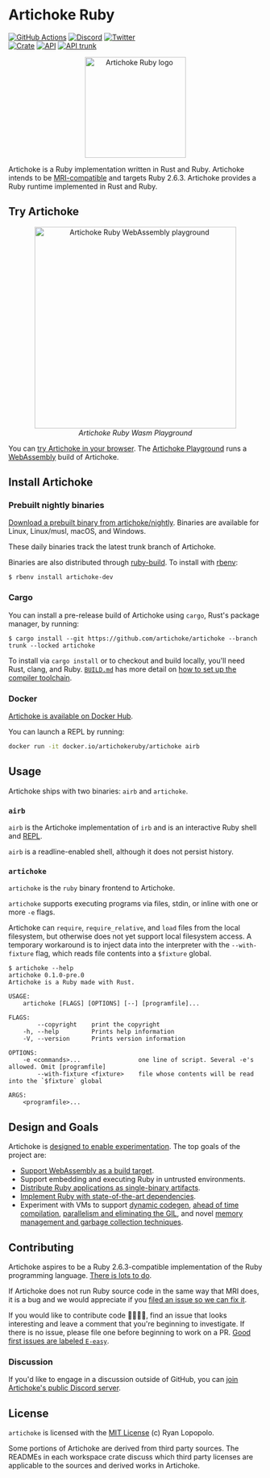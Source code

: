# Artichoke Ruby

[![GitHub Actions](https://github.com/artichoke/artichoke/workflows/CI/badge.svg)](https://github.com/artichoke/artichoke/actions)
[![Discord](https://img.shields.io/discord/607683947496734760)](https://discord.gg/QCe2tp2)
[![Twitter](https://img.shields.io/twitter/follow/artichokeruby?label=Follow&style=social)](https://twitter.com/artichokeruby)
<br>
[![Crate](https://img.shields.io/crates/v/artichoke.svg)](https://crates.io/crates/artichoke)
[![API](https://docs.rs/artichoke/badge.svg)](https://docs.rs/artichoke)
[![API trunk](https://img.shields.io/badge/docs-trunk-blue.svg)](https://artichoke.github.io/artichoke/artichoke/)

<p align="center">
  <a href="https://www.artichokeruby.org">
    <img alt="Artichoke Ruby logo" height="200" width="200" src="https://www.artichokeruby.org/artichoke-logo.svg">
  </a>
</p>

Artichoke is a Ruby implementation written in Rust and Ruby. Artichoke intends
to be [MRI-compatible][ruby-spec] and targets Ruby 2.6.3. Artichoke provides a
Ruby runtime implemented in Rust and Ruby.

## Try Artichoke

<p align="center">
  <a href="https://artichoke.run">
    <img alt="Artichoke Ruby WebAssembly playground" style="max-width: 400px" width="400" src="https://artichoke.run/playground.png">
  </a>
  <br>
  <em>Artichoke Ruby Wasm Playground</em>
</p>

You can [try Artichoke in your browser][playground]. The [Artichoke
Playground][playground-repo] runs a [WebAssembly] build of Artichoke.

## Install Artichoke

### Prebuilt nightly binaries

[Download a prebuilt binary from artichoke/nightly][nightlies]. Binaries are
available for Linux, Linux/musl, macOS, and Windows.

These daily binaries track the latest trunk branch of Artichoke.

Binaries are also distributed through [ruby-build]. To install with [rbenv]:

```console
$ rbenv install artichoke-dev
```

### Cargo

You can install a pre-release build of Artichoke using `cargo`, Rust's package
manager, by running:

```console
$ cargo install --git https://github.com/artichoke/artichoke --branch trunk --locked artichoke
```

To install via `cargo install` or to checkout and build locally, you'll need
Rust, clang, and Ruby. [`BUILD.md`](BUILD.md) has more detail on
[how to set up the compiler toolchain](BUILD.md#prerequisites).

### Docker

[Artichoke is available on Docker Hub][docker-hub].

You can launch a REPL by running:

```sh
docker run -it docker.io/artichokeruby/artichoke airb
```

## Usage

Artichoke ships with two binaries: `airb` and `artichoke`.

### `airb`

`airb` is the Artichoke implementation of `irb` and is an interactive Ruby shell
and [REPL].

`airb` is a readline-enabled shell, although it does not persist history.

### `artichoke`

`artichoke` is the `ruby` binary frontend to Artichoke.

`artichoke` supports executing programs via files, stdin, or inline with one or
more `-e` flags.

Artichoke can `require`, `require_relative`, and `load` files from the local
filesystem, but otherwise does not yet support local filesystem access. A
temporary workaround is to inject data into the interpreter with the
`--with-fixture` flag, which reads file contents into a `$fixture` global.

```console
$ artichoke --help
artichoke 0.1.0-pre.0
Artichoke is a Ruby made with Rust.

USAGE:
    artichoke [FLAGS] [OPTIONS] [--] [programfile]...

FLAGS:
        --copyright    print the copyright
    -h, --help         Prints help information
    -V, --version      Prints version information

OPTIONS:
    -e <commands>...                one line of script. Several -e's allowed. Omit [programfile]
        --with-fixture <fixture>    file whose contents will be read into the `$fixture` global

ARGS:
    <programfile>...
```

## Design and Goals

Artichoke is [designed to enable experimentation](VISION.md). The top goals of
the project are:

- [Support WebAssembly as a build target][o-wasm].
- Support embedding and executing Ruby in untrusted environments.
- [Distribute Ruby applications as single-binary artifacts][a-single-binary].
- [Implement Ruby with state-of-the-art dependencies][a-deps].
- Experiment with VMs to support [dynamic codegen][a-codegen], [ahead of time
  compilation][a-compiler], [parallelism and eliminating the
  GIL][a-parallelism], and novel [memory management and garbage collection
  techniques][a-memory-management].

## Contributing

Artichoke aspires to be a Ruby 2.6.3-compatible implementation of the Ruby
programming language. [There is lots to do][github-issues].

If Artichoke does not run Ruby source code in the same way that MRI does, it is
a bug and we would appreciate if you [filed an issue so we can fix
it][file-an-issue].

If you would like to contribute code 👩‍💻👨‍💻, find an issue that looks interesting
and leave a comment that you're beginning to investigate. If there is no issue,
please file one before beginning to work on a PR. [Good first issues are labeled
`E-easy`][e-easy].

### Discussion

If you'd like to engage in a discussion outside of GitHub, you can [join
Artichoke's public Discord server][discord].

## License

`artichoke` is licensed with the [MIT License](LICENSE) (c) Ryan Lopopolo.

Some portions of Artichoke are derived from third party sources. The READMEs in
each workspace crate discuss which third party licenses are applicable to the
sources and derived works in Artichoke.

[ruby-spec]: https://github.com/ruby/spec
[playground]: https://artichoke.run
[playground-repo]: https://github.com/artichoke/playground
[webassembly]: https://webassembly.org/
[nightlies]: https://github.com/artichoke/nightly/releases/latest
[docker-hub]: https://hub.docker.com/r/artichokeruby/artichoke
[ruby-build]: https://github.com/rbenv/ruby-build
[rbenv]: https://github.com/rbenv/rbenv
[repl]: https://en.wikipedia.org/wiki/Interactive_Ruby_Shell
[o-wasm]: https://github.com/artichoke/artichoke/labels/O-wasm-unknown
[a-single-binary]: https://github.com/artichoke/artichoke/labels/A-single-binary
[a-deps]: https://github.com/artichoke/artichoke/labels/A-deps
[a-codegen]: https://github.com/artichoke/artichoke/labels/A-codegen
[a-compiler]: https://github.com/artichoke/artichoke/labels/A-compiler
[a-parallelism]: https://github.com/artichoke/artichoke/labels/A-parallelism
[a-memory-management]:
  https://github.com/artichoke/artichoke/labels/A-memory-management
[github-issues]: https://github.com/artichoke/artichoke/issues
[file-an-issue]: https://github.com/artichoke/artichoke/issues/new
[discord]: https://discord.gg/QCe2tp2
[e-easy]: https://github.com/artichoke/artichoke/labels/E-easy
